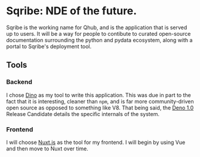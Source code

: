 # Sqribe: NDE of the future.

Sqribe is the working name for Qhub, and is the application that is served up to users.
It will be a way for people to contibute to curated open-source documentation surrounding the
python and pydata ecosystem, along with a portal to Sqribe's deployment tool.

## Tools

### Backend

I chose [Dino](https://deno.land/) as my tool to write this application. This was due in part to the fact that
it is interesting, cleaner than `npm`, and is far more community-driven open source as opposed to something like V8.
That being said, the [Deno 1.0](https://deno.land/v1) Release Candidate details the specific internals of the system.

### Frontend

I will choose [Nuxt.js](https://nuxtjs.org/) as the tool for my frontend. I will begin by using Vue and then move to Nuxt over time.



